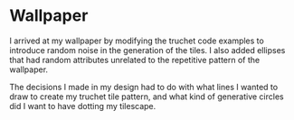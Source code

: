 # Wallpaper

I arrived at my wallpaper by modifying the truchet code examples to introduce random noise in the generation of the tiles. I also added ellipses that had random attributes unrelated to the repetitive pattern of the wallpaper.

The decisions I made in my design had to do with what lines I wanted to draw to create my truchet tile pattern, and what kind of generative circles did I want to have dotting my tilescape.
